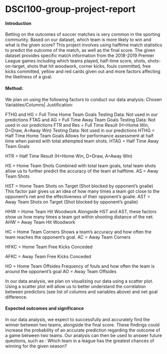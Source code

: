 # DSCI100-group-project-report


#### Introduction
Betting on the outcomes of soccer matches is very common in the sporting community. Based on our dataset, which team is more 
likely to win and what is the given score? This project involves using halftime match statistics to predict the outcome of the 
match, as well as the final score. The given dataset provides specific match information from the 2018-2019 Premier League games
including which teams played, half-time score, shots, shots-on-target, shots that hit woodwork, corner kicks, fouls committed, 
free kicks committed, yellow and red cards given out and more factors affecting the likeliness of a goal. 


#### Method:
We plan on using the following factors to conduct our data analysis:
Chosen Variables/Columns| Justification: 

FTHG and HG = Full Time Home Team Goals
Testing Data: Not used in our predictions
FTAG and AG = Full Time Away Team Goals
Testing Data: Not used in our predictions
FTR and Res = Full Time Result (H=Home Win, D=Draw, A=Away Win)
Testing Data: Not used in our predictions
HTHG = Half Time Home Team Goals
Allows for performance assessment at half time when paired with total attempted team shots.
HTAG = Half Time Away Team Goals


HTR = Half Time Result (H=Home Win, D=Draw, A=Away Win)


HS = Home Team Shots
Combined with total team goals, total team shots allow us to further predict the accuracy of the team at halftime.
AS = Away Team Shots


HST = Home Team Shots on Target
(Shot blocked by opponent’s goalie)
This factor pair gives us an idea of how many times a team got close to the opponent’s net and the effectiveness of their 
opponent’s goalie.
AST = Away Team Shots on Target
(Shot blocked by opponent’s goalie)


HHW = Home Team Hit Woodwork
Alongside HST and AST, these factors show us how many times a team got within shooting distance of the net.
AHW = Away Team Hit Woodwork


HC = Home Team Corners
Shows a team’s accuracy and how often the team reaches the opponent’s goal.
AC = Away Team Corners


HFKC = Home Team Free Kicks Conceded


AFKC = Away Team Free Kicks Conceded


HO = Home Team Offsides
Frequency of fouls and how often the team is around the opponent’s goal
AO = Away Team Offsides




In our data analysis, we plan on visualizing our data using a scatter plot. Using a scatter plot will allow us to better 
understand the correlation between predictors (see list of columns and variables above) and net goal difference.


#### Expected outcomes and significance
In our data analysis, we expect to successfully and accurately find the winner between two teams, alongside the final score. 
These findings could increase the probability of an accurate prediction regarding the outcome of a game between two teams. Our 
analysis can then be used to answer future questions, such as : Which team in a league has the greatest chances of winning for 
the given season?
